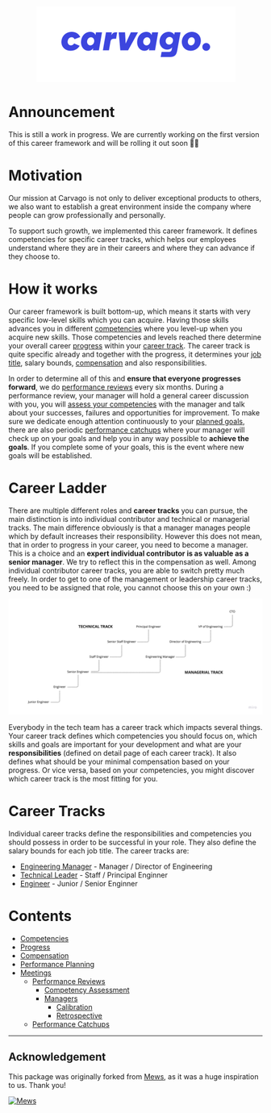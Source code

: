 <div align="center">
    <a href="https://carvago.com">
        <img alt="Carvago" height="150px" src="assets/carvago-logo.png">
    </a>
</div>

# Announcement

This is still a work in progress. We are currently working on the first version of this career framework and will be rolling it out soon 👷‍♂️

# Motivation

Our mission at Carvago is not only to deliver exceptional products to others, we also want to establish a great environment inside the company where people can grow professionally and personally.

To support such growth, we implemented this career framework. It defines competencies for specific career tracks, which helps our employees understand where they are in their careers and where they can advance if they choose to.

# How it works

Our career framework is built bottom-up, which means it starts with very specific low-level skills which you can acquire. Having those skills advances you in different [competencies](competencies.md) where you level-up when you acquire new skills. Those competencies and levels reached there determine your overall career [progress](progress.md) within your [career track](#career-tracks). The career track is quite specific already and together with the progress, it determines your [job title](#tracks-and-job-titles), salary bounds, [compensation](compensation.md) and also responsibilities.

In order to determine all of this and **ensure that everyone progresses forward**, we do [performance reviews](meetings/performance-review.md) every six months. During a performance review, your manager will hold a general career discussion with you, you will [assess your competencies](meetings/competency-assessment.md) with the manager and talk about your successes, failures and opportunities for improvement. To make sure we dedicate enough attention continuously to your [planned goals](performance-planning.md), there are also periodic [performance catchups](meetings/performance-catchup.md) where your manager will check up on your goals and help you in any way possible to **achieve the goals**. If you complete some of your goals, this is the event where new goals will be established.

# Career Ladder

There are multiple different roles and **career tracks** you can pursue, the main distinction is into individual contributor and technical or managerial tracks. The main difference obviously is that a manager manages people which by default increases their responsibility. However this does not mean, that in order to progress in your career, you need to become a manager. This is a choice and an **expert individual contributor is as valuable as a senior manager**. We try to reflect this in the compensation as well. Among individual contributor career tracks, you are able to switch pretty much freely. In order to get to one of the management or leadership career tracks, you need to be assigned that role, you cannot choose this on your own :)

![image](assets/career-progression.jpg)

Everybody in the tech team has a career track which impacts several things. Your career track defines which competencies you should focus on, which skills and goals are important for your development and what are your **responsibilities** (defined on detail page of each career track). It also defines what should be your minimal compensation based on your progress. Or vice versa, based on your competencies, you might discover which career track is the most fitting for you.

# Career Tracks

Individual career tracks define the responsibilities and competencies you should possess in order to be successful in your role. They also define the salary bounds for each job title. The career tracks are:

- [Engineering Manager](career-tracks/engineering-manager.md) - Manager / Director of Engineering
- [Technical Leader](career-tracks/technical-leader.md) - Staff / Principal Enginner
- [Engineer](career-tracks/engineer.md) - Junior / Senior Enginner

# Contents

- [Competencies](competencies.md)
- [Progress](progress.md)
- [Compensation](compensation.md)
- [Performance Planning](performance-planning.md)
- [Meetings](meetings/readme.md)
  - [Performance Reviews](meetings/performance-review.md)
    - [Competency Assessment](meetings/competency-assessment.md)
    - [Managers](meetings/managers/readme.md)
      - [Calibration](meetings/managers/calibration.md)
      - [Retrospective](meetings/managers/retrospective.md)
  - [Performance Catchups](meetings/performance-catchup.md)

---

## Acknowledgement

This package was originally forked from [Mews](https://mews.com), as it was a huge inspiration to us. Thank you!

<a href="https://mews.com">
    <img alt="Mews" height="30px" src="https://user-images.githubusercontent.com/435787/129971779-2c64348e-05a3-49d0-b026-91913ffd68dc.png">
</a>
